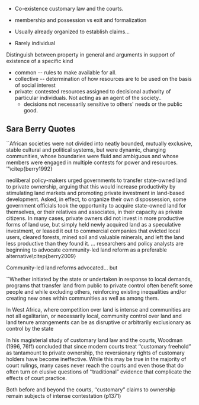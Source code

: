 - Co-existence customary law and the courts.



- membership and possession vs exit and formalization



- Usually already organized to establish claims... 
- Rarely individual 

Distinguish between property in general and arguments in support of existence of a specific  kind

- common -- rules to make available for all.
- collective -- determination of how resources are to be used on the basis of social interest 
- private: contested resources assigned to decisional authority of particular individuals.  Not acting as an agent of the society..
  - decisions not necessarily sensitive to others' needs or the public good. 





## Sara Berry Quotes

``African societies were not divided into neatly bounded, mutually exclusive, stable cultural and political systems, but were dynamic, changing communities, whose boundaries were fluid and ambiguous and whose members were engaged in multiple contests for power and resources. ''\citep{berry1992}







neoliberal policy-makers urged governments to transfer state-owned land to private ownership, arguing that this would increase productivity by stimulating land markets and promoting private investment in land-based development. Asked, in effect, to organize their own dispossession, some government officials took the opportunity to acquire state-owned land for themselves, or their relatives and associates, in their capacity as private citizens. In many cases, private owners
did not invest in more productive forms of land use, but simply held newly acquired land as a speculative investment, or leased it out to commercial companies that evicted local users, cleared
forests, mined soil and valuable minerals, and left the land less productive than they found it.  ... researchers and policy analysts are beginning to advocate community-led land reform as a preferable alternative\citep{berry2009}





Community-led land reforms advocated... but

``Whether initiated by the state or undertaken in response to local demands, programs that transfer land from public to private control often benefit some people and while excluding others, reinforcing existing inequalities and/or creating new ones within communities as well as among them.

In West Africa, where competition over land is intense and communities are not all egalitarian, or necessarily local, community control over land and land tenure arrangements can be as disruptive or arbitrarily exclusionary as control by the state



In his magisterial study of customary land law and the courts, Woodman (1996,
76ff) concluded that since modern courts treat ‘‘customary freehold” as tantamount to private ownership, the reversionary rights of customary holders have become ineffective. While
this may be true in the majority of court rulings, many cases never reach the courts and even those that do often turn on elusive questions of ‘‘traditional” evidence that complicate
the effects of court practice. 



Both before and beyond the courts, ‘‘customary” claims to ownership remain subjects of
intense contestation (p1371)